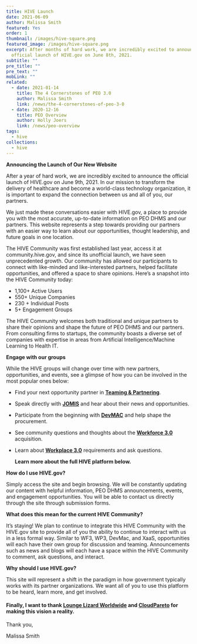```yaml
---
title: HIVE Launch
date: 2021-06-09
author: Malissa Smith
featured: Yes
order: 1
thumbnail: /images/hive-square.png
featured_image: /images/hive-square.png
excerpt: After months of hard work, we are incredibly excited to announce the
  official launch of HIVE.gov on June 8th, 2021.
subtitle: ""
pre_title: ""
pre_text: ""
mobLink: ""
related:
  - date: 2021-01-14
    title: The 4 Cornerstones of PEO 3.0
    author: Malissa Smith
    link: /news/the-4-cornerstones-of-peo-3-0
  - date: 2020-12-16
    title: PEO Overview
    author: Holly Joers
    link: /news/peo-overview
tags:
  - hive
collections:
  - hive
---
```

 **Announcing the Launch of Our New Website**

After a year of hard work, we are incredibly excited to announce the official launch of HIVE.gov on June 9th, 2021. In our mission to transform the delivery of healthcare and become a world-class technology organization, it is important to expand the connection between us and all of you, our partners. 

We just made these conversations easier with HIVE.gov, a place to provide you with the most accurate, up-to-date information on PEO DHMS and our partners. This website represents a step towards providing our partners with an easier way to learn about our opportunities, thought leadership, and future goals in one location. 

The HIVE Community was first established last year, access it at community.hive.gov, and since its unofficial launch, we have seen unprecedented growth. Our community has allowed our participants to connect with like-minded and like-interested partners, helped facilitate opportunities, and offered a space to share opinions. Here’s a snapshot into the HIVE Community today:

* 1,100+ Active Users
* 550+ Unique Companies
* 230 + Individual Posts
* 5+ Engagement Groups

The HIVE Community welcomes both traditional and unique partners to share their opinions and shape the future of PEO DHMS and our partners. From consulting firms to startups, the community boasts a diverse set of companies with expertise in areas from Artificial Intelligence/Machine Learning to Health IT. 

**Engage with our groups**

While the HIVE groups will change over time with new partners, opportunities, and events, see a glimpse of how you can be involved in the most popular ones below:

* Find your next opportunity partner in **[Teaming & Partnering](https://community.hive.gov/main/groups/43576/lounge)**.
* Speak directly with **[JOMIS](https://community.hive.gov/main/groups/46682/lounge)** and hear about their news and opportunities.
* Participate from the beginning with **[DevMAC](https://community.hive.gov/main/groups/44056/lounge)** and help shape the procurement.
* See community questions and thoughts about the **[Workforce 3.0](https://community.hive.gov/main/groups/43575/lounge)** acquisition.
* Learn about **[Workplace 3.0](https://community.hive.gov/main/groups/43702/lounge)** requirements and ask questions.

  **Learn more about the full HIVE platform below.**

**How do I use HIVE.gov?**

Simply access the site and begin browsing. We will be constantly updating our content with helpful information, PEO DHMS announcements, events, and engagement opportunities. You will be able to contact us directly through the site through submission forms.

**What does this mean for the current HIVE Community?**

It’s staying! We plan to continue to integrate this HIVE Community with the HIVE.gov site to provide all of you the ability to continue to interact with us in a less formal way. Similar to WF3, WP3, DevMac, and XaaS, opportunities will each have their own group for discussion and teaming. Announcements such as news and blogs will each have a space within the HIVE Community to comment, ask questions, and interact. 

**Why should I use HIVE.gov?**

This site will represent a shift in the paradigm in how government typically works with its partner organizations. We want all of you to use this platform to be heard, learn more, and get involved.

#### Finally, I want to thank [Lounge Lizard Worldwide](https://www.loungelizard.com) and [CloudPareto](https://www.cloudpareto.com/) for making this vision a reality. 

Thank you,

Malissa Smith